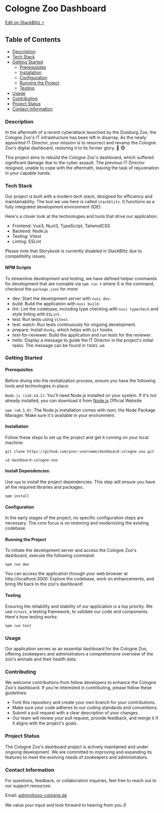 # Cologne Zoo Dashboard

[Edit on StackBlitz ⚡️](https://stackblitz.com/edit/dashboard-zoo-cologne-challenge-rajnqp)

## Table of Contents

- [Description](#Description)
- [Tech Stack](#Tech-Stack)
- [Getting Started](#Getting-Started)
  - [Prerequisites](#Prerequisites)
  - [Installation](#Installation)
  - [Configuration](#Configuration)
  - [Running the Project](#Running-the-Project)
  - [Testing](#Testing)
- [Usage](#Usage)
- [Contributing](#Contributing)
- [Project Status](#Project-Status)
- [Contact Information](#Contact-Information)

### Description

In the aftermath of a recent cyberattack launched by the Duisburg Zoo, the Cologne Zoo's IT infrastructure has been left in disarray. As the newly appointed IT Director, your mission is to resurrect and revamp the Cologne Zoo's digital dashboard, restoring it to its former glory. 🐻 🐵

This project aims to rebuild the Cologne Zoo's dashboard, which suffered significant damage due to the cyber assault. The previous IT Director resigned, unable to cope with the aftermath, leaving the task of rejuvenation in your capable hands.

### Tech Stack

Our project is built with a modern tech stack, designed for efficiency and maintainability. The tool we use here is called `stackblitz`. It functions as a fully integrated development environment (IDE).

Here's a closer look at the technologies and tools that drive our application:

- Frontend: Vue3, Nuxt3, TypeScript, TailwindCSS
- Backend: Node.js
- Testing: Vitest
- Linting: ESLint

Please note that Storybook is currently disabled in StackBlitz due to compatibility issues.

#### NPM Scripts

To streamline development and testing, we have defined helper commands for development that are runnable via `npm run X` where X is the command, checkout the `package.json` for more:

- dev: Start the development server with `nuxi dev`.
- build: Build the application with `nuxi build`.
- lint: Lint the codebase, including type checking with `nuxi typecheck` and style linting with `ESLint`.
- test: Run tests using `Vitest`.
- test: watch: Run tests continuously for ongoing development.
- prepare: Install `Husky`, which helps with `Git` hooks.
- test-for-reviewer: Build the application and run tests for the reviewer.
- hello: Display a message to guide the IT Director in the project's initial tasks. The message can be found in `TASKS.md`.

### Getting Started

#### Prerequisites

Before diving into the revitalization process, ensure you have the following tools and technologies in place:

`Node.js (v16.14.2)`: You'll need Node.js installed on your system. If it's not already installed, you can download it from [Node.js](https://nodejs.org/en) Official Website.

`npm (v8.5.0)`: The Node.js installation comes with npm, the Node Package Manager. Make sure it's available in your environment.

#### Installation

Follow these steps to set up the project and get it running on your local machine:

```
git clone https://github.com/your-username/dashboard-cologne-zoo.git

cd dashboard-cologne-zoo
```

#### Install Dependencies:

Use `npm` to install the project dependencies. This step will ensure you have all the required libraries and packages.

```
npm install
```

#### Configuration

In the early stages of the project, no specific configuration steps are necessary. The core focus is on restoring and modernizing the existing codebase.

#### Running the Project

To initiate the development server and access the Cologne Zoo's dashboard, execute the following command:

```
npm run dev
```

You can access the application through your web browser at http://localhost:3000. Explore the codebase, work on enhancements, and bring life back to the zoo's dashboard!

#### Testing

Ensuring the reliability and stability of our application is a top priority. We use `Vitest`, a testing framework, to validate our code and components. Here's how testing works:

```
npm run test
```

### Usage

Our application serves as an essential dashboard for the Cologne Zoo, offering zookeepers and administrators a comprehensive overview of the zoo's animals and their health data.

### Contributing

We welcome contributions from fellow developers to enhance the Cologne Zoo's dashboard. If you're interested in contributing, please follow these guidelines:

- Fork this repository and create your own branch for your contributions.
- Make sure your code adheres to our coding standards and conventions.
- Submit a pull request with a clear description of your changes.
- Our team will review your pull request, provide feedback, and merge it if it aligns with the project's goals.

### Project Status

The Cologne Zoo's dashboard project is actively maintained and under ongoing development. We are committed to improving and expanding its features to meet the evolving needs of zookeepers and administrators.

### Contact Information

For questions, feedback, or collaboration inquiries, feel free to reach out to our support resources:

Email: [admin@zoo-cologne.de](admin@zoo-cologne.de)

We value your input and look forward to hearing from you.✌️
